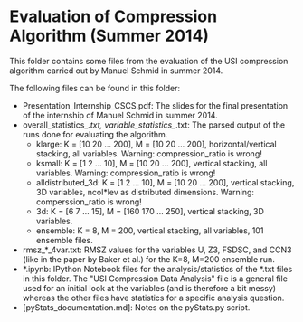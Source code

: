 Evaluation of Compression Algorithm (Summer 2014)
=================================================

This folder contains some files from the evaluation of the USI compression
algorithm carried out by Manuel Schmid in summer 2014.

The following files can be found in this folder:

* Presentation_Internship_CSCS.pdf: The slides for the final presentation of
  the internship of Manuel Schmid in summer 2014.
* overall_statistics_*.txt, variable_statistics_*.txt: The parsed output of
  the runs done for evaluating the algorithm.
  * klarge: K = [10 20 ... 200], M = [10 20 ... 200], horizontal/vertical
    stacking, all variables. Warning: compression_ratio is wrong!
  * ksmall: K = [1 2 ... 10], M = [10 20 ... 200], vertical stacking, all
    variables. Warning: compression_ratio is wrong!
  * alldistributed_3d: K = [1 2 ... 10], M = [10 20 ... 200], vertical
    stacking, 3D variables, ncol*lev as distributed dimensions. Warning:
    comperssion_ratio is wrong!
  * 3d: K = [6 7 ... 15], M = [160 170 ... 250], vertical stacking, 3D
    variables.
  * ensemble: K = 8, M = 200, vertical stacking, all variables, 101 ensemble
    files.
* rmsz_*_4var.txt: RMSZ values for the variables U, Z3, FSDSC, and CCN3 (like
  in the paper by Baker et al.) for the K=8, M=200 ensemble run.
* *.ipynb: IPython Notebook files for the analysis/statistics of the *.txt
  files in this folder. The "USI Compression Data Analysis" file is a general
  file used for an initial look at the variables (and is therefore a bit messy)
  whereas the other files have statistics for a specific analysis question.
* [pyStats_documentation.md]: Notes on the pyStats.py script.
